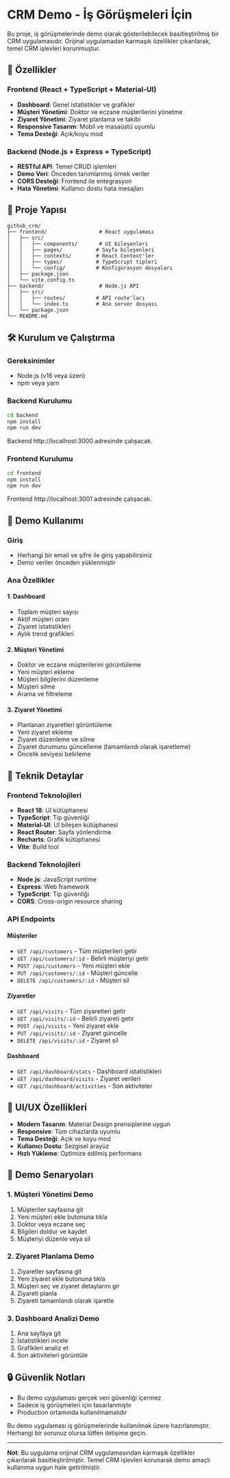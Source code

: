 # CRM Demo - İş Görüşmeleri İçin

Bu proje, iş görüşmelerinde demo olarak gösterilebilecek basitleştirilmiş bir CRM uygulamasıdır. Orijinal uygulamadan karmaşık özellikler çıkarılarak, temel CRM işlevleri korunmuştur.

## 🚀 Özellikler

### Frontend (React + TypeScript + Material-UI)
- **Dashboard**: Genel istatistikler ve grafikler
- **Müşteri Yönetimi**: Doktor ve eczane müşterilerini yönetme
- **Ziyaret Yönetimi**: Ziyaret planlama ve takibi
- **Responsive Tasarım**: Mobil ve masaüstü uyumlu
- **Tema Desteği**: Açık/koyu mod

### Backend (Node.js + Express + TypeScript)
- **RESTful API**: Temel CRUD işlemleri
- **Demo Veri**: Önceden tanımlanmış örnek veriler
- **CORS Desteği**: Frontend ile entegrasyon
- **Hata Yönetimi**: Kullanıcı dostu hata mesajları

## 📁 Proje Yapısı

```
github_crm/
├── frontend/                 # React uygulaması
│   ├── src/
│   │   ├── components/       # UI bileşenleri
│   │   ├── pages/           # Sayfa bileşenleri
│   │   ├── contexts/        # React Context'ler
│   │   ├── types/           # TypeScript tipleri
│   │   └── config/          # Konfigürasyon dosyaları
│   ├── package.json
│   └── vite.config.ts
├── backend/                  # Node.js API
│   ├── src/
│   │   ├── routes/          # API route'ları
│   │   └── index.ts         # Ana server dosyası
│   └── package.json
└── README.md
```

## 🛠️ Kurulum ve Çalıştırma

### Gereksinimler
- Node.js (v16 veya üzeri)
- npm veya yarn

### Backend Kurulumu
```bash
cd backend
npm install
npm run dev
```
Backend http://localhost:3000 adresinde çalışacak.

### Frontend Kurulumu
```bash
cd frontend
npm install
npm run dev
```
Frontend http://localhost:3001 adresinde çalışacak.

## 🎯 Demo Kullanımı

### Giriş
- Herhangi bir email ve şifre ile giriş yapabilirsiniz
- Demo veriler önceden yüklenmiştir

### Ana Özellikler

#### 1. Dashboard
- Toplam müşteri sayısı
- Aktif müşteri oranı
- Ziyaret istatistikleri
- Aylık trend grafikleri

#### 2. Müşteri Yönetimi
- Doktor ve eczane müşterilerini görüntüleme
- Yeni müşteri ekleme
- Müşteri bilgilerini düzenleme
- Müşteri silme
- Arama ve filtreleme

#### 3. Ziyaret Yönetimi
- Planlanan ziyaretleri görüntüleme
- Yeni ziyaret ekleme
- Ziyaret düzenleme ve silme
- Ziyaret durumunu güncelleme (tamamlandı olarak işaretleme)
- Öncelik seviyesi belirleme

## 🔧 Teknik Detaylar

### Frontend Teknolojileri
- **React 18**: UI kütüphanesi
- **TypeScript**: Tip güvenliği
- **Material-UI**: UI bileşen kütüphanesi
- **React Router**: Sayfa yönlendirme
- **Recharts**: Grafik kütüphanesi
- **Vite**: Build tool

### Backend Teknolojileri
- **Node.js**: JavaScript runtime
- **Express**: Web framework
- **TypeScript**: Tip güvenliği
- **CORS**: Cross-origin resource sharing

### API Endpoints

#### Müşteriler
- `GET /api/customers` - Tüm müşterileri getir
- `GET /api/customers/:id` - Belirli müşteriyi getir
- `POST /api/customers` - Yeni müşteri ekle
- `PUT /api/customers/:id` - Müşteri güncelle
- `DELETE /api/customers/:id` - Müşteri sil

#### Ziyaretler
- `GET /api/visits` - Tüm ziyaretleri getir
- `GET /api/visits/:id` - Belirli ziyareti getir
- `POST /api/visits` - Yeni ziyaret ekle
- `PUT /api/visits/:id` - Ziyaret güncelle
- `DELETE /api/visits/:id` - Ziyaret sil

#### Dashboard
- `GET /api/dashboard/stats` - Dashboard istatistikleri
- `GET /api/dashboard/visits` - Ziyaret verileri
- `GET /api/dashboard/activities` - Son aktiviteler

## 🎨 UI/UX Özellikleri

- **Modern Tasarım**: Material Design prensiplerine uygun
- **Responsive**: Tüm cihazlarda uyumlu
- **Tema Desteği**: Açık ve koyu mod
- **Kullanıcı Dostu**: Sezgisel arayüz
- **Hızlı Yükleme**: Optimize edilmiş performans

## 📱 Demo Senaryoları

### 1. Müşteri Yönetimi Demo
1. Müşteriler sayfasına git
2. Yeni müşteri ekle butonuna tıkla
3. Doktor veya eczane seç
4. Bilgileri doldur ve kaydet
5. Müşteriyi düzenle veya sil

### 2. Ziyaret Planlama Demo
1. Ziyaretler sayfasına git
2. Yeni ziyaret ekle butonuna tıkla
3. Müşteri seç ve ziyaret detaylarını gir
4. Ziyareti planla
5. Ziyareti tamamlandı olarak işaretle

### 3. Dashboard Analizi Demo
1. Ana sayfaya git
2. İstatistikleri incele
3. Grafikleri analiz et
4. Son aktiviteleri görüntüle

## 🔒 Güvenlik Notları

- Bu demo uygulaması gerçek veri güvenliği içermez
- Sadece iş görüşmeleri için tasarlanmıştır
- Production ortamında kullanılmamalıdır

Bu demo uygulaması iş görüşmelerinde kullanılmak üzere hazırlanmıştır. Herhangi bir sorunuz olursa lütfen iletişime geçin.

---

**Not**: Bu uygulama orijinal CRM uygulamasından karmaşık özellikler çıkarılarak basitleştirilmiştir. Temel CRM işlevleri korunarak demo amaçlı kullanıma uygun hale getirilmiştir.
